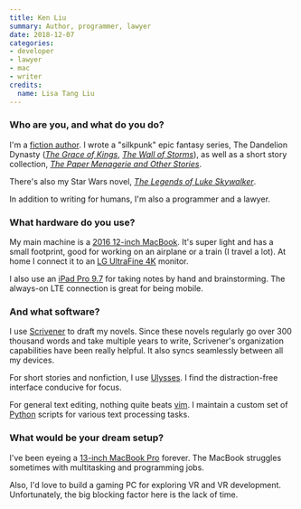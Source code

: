 ```yaml
---
title: Ken Liu
summary: Author, programmer, lawyer
date: 2018-12-07
categories:
- developer
- lawyer
- mac
- writer
credits:
  name: Lisa Tang Liu
---
```


### Who are you, and what do you do?

I'm a [fiction author](http://kenliu.name/ "Ken's website."). I wrote a "silkpunk" epic fantasy series, The Dandelion Dynasty ([*The Grace of Kings*](http://www.simonandschuster.com/books/The-Grace-of-Kings/Ken-Liu/The-Dandelion-Dynasty/9781481424288 "Ken's novel, 'The Grace of Kings.'"), [*The Wall of Storms*](http://www.simonandschuster.com/books/The-Wall-of-Storms/Ken-Liu/The-Dandelion-Dynasty/9781481424318 "Ken's novel, 'The Wall of Storms.''")), as well as a short story collection, [*The Paper Menagerie and Other Stories*](http://www.simonandschuster.com/books/The-Paper-Menagerie-and-Other-Stories/Ken-Liu/9781481424363 "Ken's short story collection, 'The Paper Menagerie and Other Stories.'").

There's also my Star Wars novel, [*The Legends of Luke Skywalker*](https://books.disney.com/book/legends-luke-skywalker/ "Ken's Star Wars novel, 'The Legends of Luke Skywalker.''").

In addition to writing for humans, I'm also a programmer and a lawyer.

### What hardware do you use?

My main machine is a [2016 12-inch MacBook][macbook.2]. It's super light and has a small footprint, good for working on an airplane or a train (I travel a lot). At home I connect it to an [LG UltraFine 4K][ultrafine-4k] monitor.

I also use an [iPad Pro 9.7][ipad-pro] for taking notes by hand and brainstorming. The always-on LTE connection is great for being mobile.

### And what software?

I use [Scrivener][] to draft my novels. Since these novels regularly go over 300 thousand words and take multiple years to write, Scrivener's organization capabilities have been really helpful. It also syncs seamlessly between all my devices.

For short stories and nonfiction, I use [Ulysses][]. I find the distraction-free interface conducive for focus.

For general text editing, nothing quite beats [vim][]. I maintain a custom set of [Python][] scripts for various text processing tasks.

### What would be your dream setup?

I've been eyeing a [13-inch MacBook Pro][macbook-pro] forever. The MacBook struggles sometimes with multitasking and programming jobs.

Also, I'd love to build a gaming PC for exploring VR and VR development. Unfortunately, the big blocking factor here is the lack of time.

[ipad-pro]: https://en.wikipedia.org/wiki/IPad_Pro "An iOS tablet."
[macbook-pro]: https://www.apple.com/macbook-pro/ "A laptop."
[macbook.2]: https://en.wikipedia.org/wiki/MacBook_(2015_version) "A very thin 12 inch laptop."
[python]: https://www.python.org/ "An interpreted scripting language."
[scrivener]: http://literatureandlatte.com/scrivener.php "A Mac text editor aimed at writers."
[ultrafine-4k]: https://www.apple.com/shop/product/HKMY2VC/A/lg-ultrafine-4k-display "A 21.5 inch 4K display."
[ulysses]: http://www.ulyssesapp.com/ "A writing/text editor for the Mac."
[vim]: https://www.vim.org/ "A command-line text editor."

